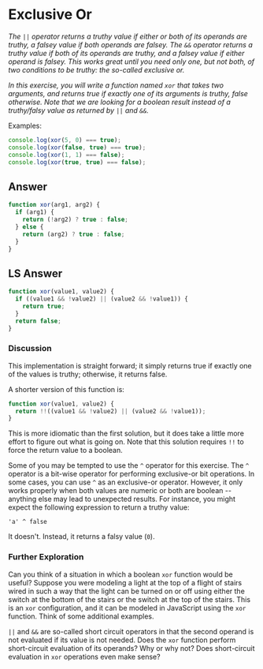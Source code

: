 # Exclusive Or
*The `||` operator returns a truthy value if either or both of its operands are truthy, a falsey value if both operands are falsey. The `&&` operator returns a truthy value if both of its operands are truthy, and a falsey value if either operand is falsey. This works great until you need only one, but not both, of two conditions to be truthy: the so-called exclusive or.*

*In this exercise, you will write a function named `xor` that takes two arguments, and returns true if exactly one of its arguments is truthy, false otherwise. Note that we are looking for a boolean result instead of a truthy/falsy value as returned by `||` and `&&`.*

Examples:

```js
console.log(xor(5, 0) === true);
console.log(xor(false, true) === true);
console.log(xor(1, 1) === false);
console.log(xor(true, true) === false);
```

## Answer
```js
function xor(arg1, arg2) {
  if (arg1) {
    return (!arg2) ? true : false;
  } else {
    return (arg2) ? true : false;
  }
}
```

## LS Answer

```js
function xor(value1, value2) {
  if ((value1 && !value2) || (value2 && !value1)) {
    return true;
  }
  return false;
}
```
### Discussion
This implementation is straight forward; it simply returns true if exactly one of the values is truthy; otherwise, it returns false.

A shorter version of this function is:

```js
function xor(value1, value2) {
  return !!((value1 && !value2) || (value2 && !value1));
}
```

This is more idiomatic than the first solution, but it does take a little more effort to figure out what is going on. Note that this solution requires `!!` to force the return value to a boolean.

Some of you may be tempted to use the `^` operator for this exercise. The `^` operator is a bit-wise operator for performing exclusive-or bit operations. In some cases, you can use `^` as an exclusive-or operator. However, it only works properly when both values are numeric or both are boolean -- anything else may lead to unexpected results. For instance, you might expect the following expression to return a truthy value:

`'a' ^ false`

It doesn't. Instead, it returns a falsy value (`0`).

### Further Exploration
Can you think of a situation in which a boolean `xor` function would be useful? Suppose you were modeling a light at the top of a flight of stairs wired in such a way that the light can be turned on or off using either the switch at the bottom of the stairs or the switch at the top of the stairs. This is an `xor` configuration, and it can be modeled in JavaScript using the `xor` function. Think of some additional examples.

`||` and `&&` are so-called short circuit operators in that the second operand is not evaluated if its value is not needed. Does the `xor` function perform short-circuit evaluation of its operands? Why or why not? Does short-circuit evaluation in `xor` operations even make sense?